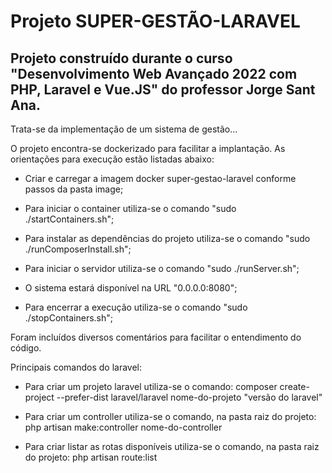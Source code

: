# Projeto SUPER-GESTÃO-LARAVEL

## Projeto construído durante o curso "Desenvolvimento Web Avançado 2022 com PHP, Laravel e Vue.JS" do professor Jorge Sant Ana.

Trata-se da implementação de um sistema de gestão...

O projeto encontra-se dockerizado para facilitar a implantação. As orientações para execução estão listadas abaixo:

- Criar e carregar a imagem docker super-gestao-laravel conforme passos da pasta image;

- Para iniciar o container utiliza-se o comando "sudo ./startContainers.sh";

- Para instalar as dependências do projeto utiliza-se o comando "sudo ./runComposerInstall.sh";

- Para iniciar o servidor utiliza-se o comando "sudo ./runServer.sh";

- O sistema estará disponível na URL "0.0.0.0:8080";




- Para encerrar a execução utiliza-se o comando "sudo ./stopContainers.sh";

Foram incluídos diversos comentários para facilitar o entendimento do código.


Principais comandos do laravel:

- Para criar um projeto laravel utiliza-se o comando: composer create-project --prefer-dist laravel/laravel nome-do-projeto "versão do laravel"

- Para criar um controller utiliza-se o comando, na pasta raiz do projeto: php artisan make:controller nome-do-controller

- Para criar listar as rotas disponíveis utiliza-se o comando, na pasta raiz do projeto: php artisan route:list



